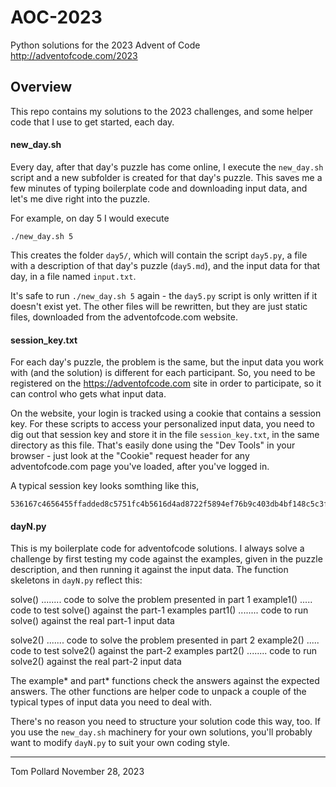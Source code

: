 # AOC-2023
Python solutions for the 2023 Advent of Code http://adventofcode.com/2023


Overview
--------
This repo contains my solutions to the 2023 challenges, and some helper code
that I use to get started, each day.

#### new_day.sh
Every day, after that day's puzzle has come online, I execute the
`new_day.sh` script and a new subfolder is created for that day's puzzle.
This saves me a few minutes of typing boilerplate code and downloading input
data, and let's me dive right into the puzzle.

For example, on day 5 I would execute

    ./new_day.sh 5

This creates the folder `day5/`, which will contain the script `day5.py`, a
file with a description of that day's puzzle (`day5.md`), and the input data
for that day, in a file named `input.txt`.

It's safe to run `./new_day.sh 5` again - the `day5.py` script is only
written if it doesn't exist yet.  The other files will be rewritten, but they 
are just static files, downloaded from the adventofcode.com website.

#### session_key.txt
For each day's puzzle, the problem is the same, but the input data you work
with (and the solution) is different for each participant.  So, you need to
be registered on the https://adventofcode.com site in order to participate,
so it can control who gets what input data.

On the website, your login is tracked using a cookie that contains a session
key.  For these scripts to access your personalized input data, you need to
dig out that session key and store it in the file `session_key.txt`, in the
same directory as this file.  That's easily done using the "Dev Tools" in
your browser - just look at the "Cookie" request header for any
adventofcode.com page you've loaded, after you've logged in.

A typical session key looks somthing like this,

    536167c4656455ffadded8c5751fc4b5616d4ad8722f5894ef76b9c403db4bf148c5c3f8571cf9aea038a55c7b3910a1bce63fc52666a92f881ab6aeea7c5101

#### dayN.py
This is my boilerplate code for adventofcode solutions.  I always solve a
challenge by first testing my code against the examples, given in the puzzle
description, and then running it against the input data.  The function
skeletons in `dayN.py` reflect this:

solve() ........ code to solve the problem presented in part 1
example1() ..... code to test solve() against the part-1 examples
part1() ........ code to run solve() against the real part-1 input data

solve2() ....... code to solve the problem presented in part 2
example2() ..... code to test solve2() against the part-2 examples
part2() ........ code to run solve2() against the real part-2 input data

The example* and part* functions check the answers against the expected answers.
The other functions are helper code to unpack a couple of the typical types of
input data you need to deal with.

There's no reason you need to structure your solution code this way, too.
If you use the `new_day.sh` machinery for your own solutions, you'll
probably want to modify `dayN.py` to suit your own coding style.


----
Tom Pollard
November 28, 2023

